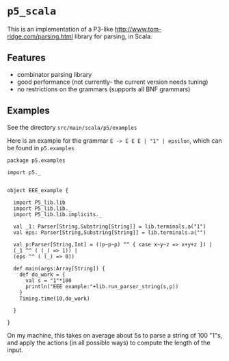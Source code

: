 # `p5_scala`

This is an implementation of a P3-like http://www.tom-ridge.com/parsing.html
library for parsing, in Scala.

## Features

  - combinator parsing library
  - good performance (not currently- the current version needs tuning)
  - no restrictions on the grammars (supports all BNF grammars)
  
  
## Examples

See the directory `src/main/scala/p5/examples`

Here is an example for the grammar `E -> E E E | "1" | epsilon`, which can be found in `p5.examples`


~~~{.scala}
package p5.examples

import p5._


object EEE_example {
  
  import P5_lib.lib
  import P5_lib.lib._
  import P5_lib.lib.implicits._
  
  val _1: Parser[String,Substring[String]] = lib.terminals.a("1")
  val eps: Parser[String,Substring[String]] = lib.terminals.a("")
  
  val p:Parser[String,Int] = ((p~p~p) ^^ { case x~y~z => x+y+z }) |
  (_1 ^^ ( (_) => 1)) |
  (eps ^^ ( (_) => 0))
  
  def main(args:Array[String]) {
    def do_work = {
      val s = "1"*100
      println("EEE example:"+lib.run_parser_string(s,p))
    }
    Timing.time(10,do_work)
    
  }
  
}
~~~

On my machine, this takes on average about 5s to parse a string of 100
"1"s, and apply the actions (in all possible ways) to compute the
length of the input.
